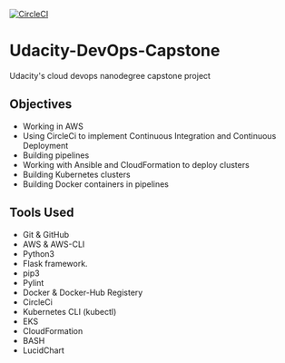 [![CircleCI](https://circleci.com/gh/daoudmohamed/Udacity_microservice.svg?style=svg&circle-token=ba7d7e8b3c3b3181b2e4111f310583f2e92c28a1)](https://app.circleci.com/settings/project/github/daoudmohamed/Udacity-DevOps-Capstone)

# Udacity-DevOps-Capstone
Udacity's cloud devops nanodegree capstone project

## Objectives
- Working in AWS
- Using CircleCi to implement Continuous Integration and Continuous Deployment
- Building pipelines
- Working with Ansible and CloudFormation to deploy clusters
- Building Kubernetes clusters
- Building Docker containers in pipelines

## Tools Used
- Git & GitHub
- AWS & AWS-CLI
- Python3
- Flask framework.
- pip3
- Pylint
- Docker & Docker-Hub Registery
- CircleCi
- Kubernetes CLI (kubectl)
- EKS
- CloudFormation
- BASH
- LucidChart
